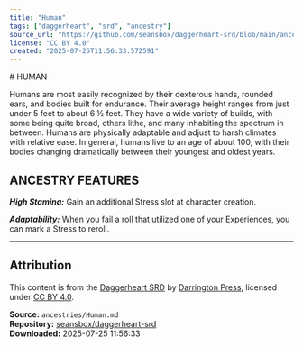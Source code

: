 ```yaml
---
title: "Human"
tags: ["daggerheart", "srd", "ancestry"]
source_url: "https://github.com/seansbox/daggerheart-srd/blob/main/ancestries/Human.md"
license: "CC BY 4.0"
created: "2025-07-25T11:56:33.572591"
---
```


﻿# HUMAN

Humans are most easily recognized by their dexterous hands, rounded ears, and bodies built for endurance. Their average height ranges from just under 5 feet to about 6 ½ feet. They have a wide variety of builds, with some being quite broad, others lithe, and many inhabiting the spectrum in between. Humans are physically adaptable and adjust to harsh climates with relative ease. In general, humans live to an age of about 100, with their bodies changing dramatically between their youngest and oldest years.

## ANCESTRY FEATURES

***High Stamina:*** Gain an additional Stress slot at character creation.

***Adaptability:*** When you fail a roll that utilized one of your Experiences, you can mark a Stress to reroll.

---

## Attribution

This content is from the [Daggerheart SRD](https://github.com/seansbox/daggerheart-srd/blob/main/ancestries/Human.md) by [Darrington Press](https://darringtonpress.com/), licensed under [CC BY 4.0](https://creativecommons.org/licenses/by/4.0/).

**Source:** `ancestries/Human.md`  
**Repository:** [seansbox/daggerheart-srd](https://github.com/seansbox/daggerheart-srd)  
**Downloaded:** 2025-07-25 11:56:33

